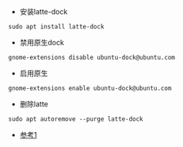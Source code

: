 + 安装latte-dock

```
sudo apt install latte-dock
```

+ 禁用原生dock

```
gnome-extensions disable ubuntu-dock@ubuntu.com
```

+ 启用原生

```
gnome-extensions enable ubuntu-dock@ubuntu.com
```

+ 删除latte

```
sudo apt autoremove --purge latte-dock
```

+ [参考1](https://linux.cn/article-14340-1.html)